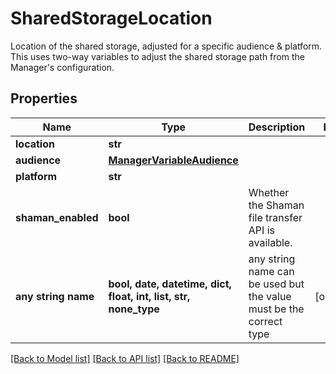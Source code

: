 # SharedStorageLocation

Location of the shared storage, adjusted for a specific audience & platform. This uses two-way variables to adjust the shared storage path from the Manager's configuration. 

## Properties
Name | Type | Description | Notes
------------ | ------------- | ------------- | -------------
**location** | **str** |  | 
**audience** | [**ManagerVariableAudience**](ManagerVariableAudience.md) |  | 
**platform** | **str** |  | 
**shaman_enabled** | **bool** | Whether the Shaman file transfer API is available. | 
**any string name** | **bool, date, datetime, dict, float, int, list, str, none_type** | any string name can be used but the value must be the correct type | [optional]

[[Back to Model list]](../README.md#documentation-for-models) [[Back to API list]](../README.md#documentation-for-api-endpoints) [[Back to README]](../README.md)


